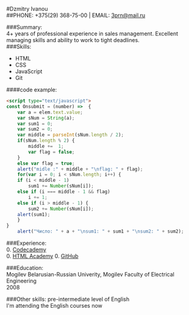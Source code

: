 #Dzmitry Ivanou  
##PHONE: +375(29) 368-75-00 | EMAIL: 3prn@mail.ru

###Summary:  
4+ years of professional experience in sales management. Excellent managing skills and ability to work to tight deadlines.  
###Skills:    
- HTML  
- CSS  
- JavaScript  
- Git  

####code example:
````html
<script type="text/javascript">
const Onsubmit = (number) =>  {
	var a = elem.text.value;
    var sNum = String(a);
	var sum1 = 0;
	var sum2 = 0;
	var middle = parseInt(sNum.length / 2);
	if(sNum.length % 2) {
	    middle +=  1;
	    var flag = false;
	}
	else var flag = true;
	alert("midle :" + middle + "\nflag: " + flag);
    for(var i = 0; i < sNum.length; i++) { 
	if (i < middle - 1) 
    	sum1 += Number(sNum[i]);
	else if (i === middle - 1 && flag)
		i += 1;
	else if (i > middle - 1) {
		sum2 += Number(sNum[i]);
	alert(sum1);
    }
}
	alert("Число: " + a + "\nsum1: " + sum1 + "\nsum2: " + sum2);
````

###Experience:  
0. [Codecademy](https://www.codecademy.com/users/dzmitry5776102624/achievements)  
0. [HTML Academy](https://htmlacademy.ru/profile/id1017603/achievements)
0. [GitHub](https://github.com)  

###Education:  
Mogilev Belarusian-Russian Univerity, Mogilev
Faculty of Electrical Engineering  
2008

###Other skills:
pre-intermediate level of English  
I'm attending the English courses now



